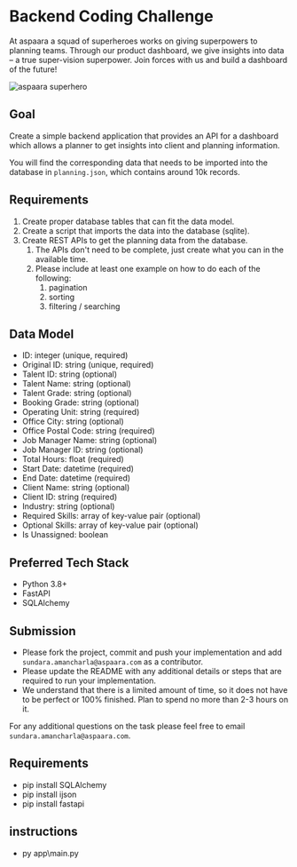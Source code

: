 # Backend Coding Challenge

At aspaara a squad of superheroes works on giving superpowers to planning teams.
Through our product dashboard, we give insights into data – a true super-vision
superpower. Join forces with us and build a dashboard of the future!

![aspaara superhero](aspaara_superhero.png)

## Goal

Create a simple backend application that provides an API for a dashboard which
allows a planner to get insights into client and planning information.

You will find the corresponding data that needs to be imported into the database
in `planning.json`, which contains around 10k records.

## Requirements

1. Create proper database tables that can fit the data model.
2. Create a script that imports the data into the database (sqlite).
3. Create REST APIs to get the planning data from the database.
   1. The APIs don't need to be complete, just create what you can in the
      available time.
   2. Please include at least one example on how to do each of the following:
      1. pagination
      2. sorting
      3. filtering / searching

## Data Model

- ID: integer (unique, required)
- Original ID: string (unique, required)
- Talent ID: string (optional)
- Talent Name: string (optional)
- Talent Grade: string (optional)
- Booking Grade: string (optional)
- Operating Unit: string (required)
- Office City: string (optional)
- Office Postal Code: string (required)
- Job Manager Name: string (optional)
- Job Manager ID: string (optional)
- Total Hours: float (required)
- Start Date: datetime (required)
- End Date: datetime (required)
- Client Name: string (optional)
- Client ID: string (required)
- Industry: string (optional)
- Required Skills: array of key-value pair (optional)
- Optional Skills: array of key-value pair (optional)
- Is Unassigned: boolean

## Preferred Tech Stack

- Python 3.8+
- FastAPI
- SQLAlchemy

## Submission

- Please fork the project, commit and push your implementation and add
  `sundara.amancharla@aspaara.com` as a contributor.
- Please update the README with any additional details or steps that are
  required to run your implementation.
- We understand that there is a limited amount of time, so it does not have to
  be perfect or 100% finished. Plan to spend no more than 2-3 hours on it.

For any additional questions on the task please feel free to email
`sundara.amancharla@aspaara.com`.

## Requirements

- pip install SQLAlchemy
- pip install ijson
- pip install fastapi

## instructions

- py app\main.py
